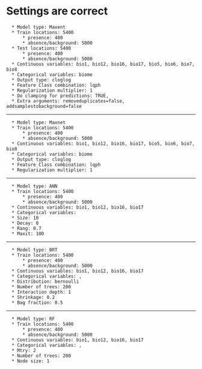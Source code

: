 # Settings are correct

              
      * Model type: Maxent
      * Train locations: 5400
          * presence: 400
          * absence/background: 5000
      * Test locations: 5400
          * presence: 400
          * absence/background: 5000
      * Continuous variables: bio1, bio12, bio16, bio17, bio5, bio6, bio7, bio8
      * Categorical variables: biome
      * Output type: cloglog
      * Feature Class combination: lqph
      * Regularization multiplier: 1
      * Do clamping for predictions: TRUE,
      * Extra arguments: removeduplicates=false, addsamplestobackground=false

---

        
      * Model type: Maxnet
      * Train locations: 5400
          * presence: 400
          * absence/background: 5000
      * Continuous variables: bio1, bio12, bio16, bio17, bio5, bio6, bio7, bio8
      * Categorical variables: biome
      * Output type: cloglog
      * Feature Class combination: lqph
      * Regularization multiplier: 1

---

        
      * Model type: ANN
      * Train locations: 5400
          * presence: 400
          * absence/background: 5000
      * Continuous variables: bio1, bio12, bio16, bio17
      * Categorical variables: 
      * Size: 10
      * Decay: 0
      * Rang: 0.7
      * Maxit: 100

---

        
      * Model type: BRT
      * Train locations: 5400
          * presence: 400
          * absence/background: 5000
      * Continuous variables: bio1, bio12, bio16, bio17
      * Categorical variables: ,
      * Distribution: bernoulli
      * Number of trees: 200
      * Interaction depth: 1
      * Shrinkage: 0.2
      * Bag fraction: 0.5

---

        
      * Model type: RF
      * Train locations: 5400
          * presence: 400
          * absence/background: 5000
      * Continuous variables: bio1, bio12, bio16, bio17
      * Categorical variables: ,
      * Mtry: 2
      * Number of trees: 200
      * Node size: 1

